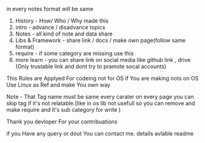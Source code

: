 in every notes format will be same

1. History - How/ Who / Why made this
2. intro - advance / disadvance topics 
3. Notes - all kind of note and data share 
4. Libs & Framework - share link / docs / make own page(follow same format)
5. require - if some category are missing use this
6. more learn - you can share link on social media like github link , drive (Only trustable link and dont try to pramote socal accounts)

This Rules are Applyed For codeing not for OS 
if You are making nots on OS Use Linux as Ref and make You own way 

Note - That Tag name must be same every carater on every page you can skip tag if it's not relatable.(like in os lib not usefull so you can remove and make require and it's sub category for write )

Thank you devloper For your contribuations

if you Have any query or dout You can contact me. details avlable readme